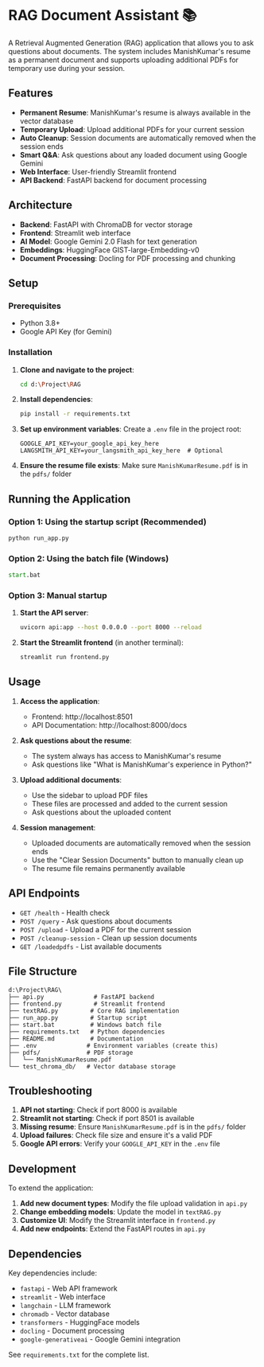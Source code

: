 # RAG Document Assistant 📚

A Retrieval Augmented Generation (RAG) application that allows you to ask questions about documents. The system includes ManishKumar's resume as a permanent document and supports uploading additional PDFs for temporary use during your session.

## Features

- **Permanent Resume**: ManishKumar's resume is always available in the vector database
- **Temporary Upload**: Upload additional PDFs for your current session
- **Auto Cleanup**: Session documents are automatically removed when the session ends
- **Smart Q&A**: Ask questions about any loaded document using Google Gemini
- **Web Interface**: User-friendly Streamlit frontend
- **API Backend**: FastAPI backend for document processing

## Architecture

- **Backend**: FastAPI with ChromaDB for vector storage
- **Frontend**: Streamlit web interface
- **AI Model**: Google Gemini 2.0 Flash for text generation
- **Embeddings**: HuggingFace GIST-large-Embedding-v0
- **Document Processing**: Docling for PDF processing and chunking

## Setup

### Prerequisites

- Python 3.8+
- Google API Key (for Gemini)

### Installation

1. **Clone and navigate to the project**:
   ```bash
   cd d:\Project\RAG
   ```

2. **Install dependencies**:
   ```bash
   pip install -r requirements.txt
   ```

3. **Set up environment variables**:
   Create a `.env` file in the project root:
   ```env
   GOOGLE_API_KEY=your_google_api_key_here
   LANGSMITH_API_KEY=your_langsmith_api_key_here  # Optional
   ```

4. **Ensure the resume file exists**:
   Make sure `ManishKumarResume.pdf` is in the `pdfs/` folder

## Running the Application

### Option 1: Using the startup script (Recommended)
```bash
python run_app.py
```

### Option 2: Using the batch file (Windows)
```cmd
start.bat
```

### Option 3: Manual startup

1. **Start the API server**:
   ```bash
   uvicorn api:app --host 0.0.0.0 --port 8000 --reload
   ```

2. **Start the Streamlit frontend** (in another terminal):
   ```bash
   streamlit run frontend.py
   ```

## Usage

1. **Access the application**:
   - Frontend: http://localhost:8501
   - API Documentation: http://localhost:8000/docs

2. **Ask questions about the resume**:
   - The system always has access to ManishKumar's resume
   - Ask questions like "What is ManishKumar's experience in Python?"

3. **Upload additional documents**:
   - Use the sidebar to upload PDF files
   - These files are processed and added to the current session
   - Ask questions about the uploaded content

4. **Session management**:
   - Uploaded documents are automatically removed when the session ends
   - Use the "Clear Session Documents" button to manually clean up
   - The resume file remains permanently available

## API Endpoints

- `GET /health` - Health check
- `POST /query` - Ask questions about documents
- `POST /upload` - Upload a PDF for the current session
- `POST /cleanup-session` - Clean up session documents
- `GET /loadedpdfs` - List available documents

## File Structure

```
d:\Project\RAG\
├── api.py              # FastAPI backend
├── frontend.py         # Streamlit frontend
├── textRAG.py         # Core RAG implementation
├── run_app.py         # Startup script
├── start.bat          # Windows batch file
├── requirements.txt   # Python dependencies
├── README.md          # Documentation
├── .env              # Environment variables (create this)
├── pdfs/             # PDF storage
│   └── ManishKumarResume.pdf
└── test_chroma_db/   # Vector database storage
```

## Troubleshooting

1. **API not starting**: Check if port 8000 is available
2. **Streamlit not starting**: Check if port 8501 is available
3. **Missing resume**: Ensure `ManishKumarResume.pdf` is in the `pdfs/` folder
4. **Upload failures**: Check file size and ensure it's a valid PDF
5. **Google API errors**: Verify your `GOOGLE_API_KEY` in the `.env` file

## Development

To extend the application:

1. **Add new document types**: Modify the file upload validation in `api.py`
2. **Change embedding models**: Update the model in `textRAG.py`
3. **Customize UI**: Modify the Streamlit interface in `frontend.py`
4. **Add new endpoints**: Extend the FastAPI routes in `api.py`

## Dependencies

Key dependencies include:
- `fastapi` - Web API framework
- `streamlit` - Web interface
- `langchain` - LLM framework
- `chromadb` - Vector database
- `transformers` - HuggingFace models
- `docling` - Document processing
- `google-generativeai` - Google Gemini integration

See `requirements.txt` for the complete list.
